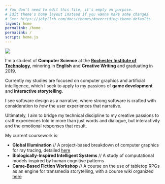 ```yaml
---
# You don't need to edit this file, it's empty on purpose.
# Edit theme's home layout instead if you wanna make some changes
# See: https://jekyllrb.com/docs/themes/#overriding-theme-defaults
layout: home
permalink: /home
permalink: /
script: home.js
---
```


<div class="crop"><img id="MeIMG" src="{{ site.image_dir }}/elijah.jpg"></div>

I'm a student of **Computer Science** at the **[Rochester Institute of Technology](http://www.rit.edu/)**, minoring in **English** and **Creative Writing** and graduating in 2019.

Currently my studies are focused on computer graphics and artificial intelligence, which I seek to apply to my passions of **game development** and **interactive storytelling**.

I see software design as a narrative, where strong software is crafted with consideration to *how* the user experiences that narrative.

Ultimately, I aim to bridge my technical discipline to my creative passions to craft experiences told in more than just words and dialogue, but interactivity and the emotional responses that result.

My current coursework is:
* **Global Illumination** // A project-based breakdown of computer graphics for ray tracing, detailed [here](https://www-sciencedirect-com.ezproxy.rit.edu/science/article/pii/S0097849304002237)
* **Biologically-Inspired Intelligent Systems** // A study of computational models inspired by human cognitive patterns
* **Game-Based Fiction Workshop** // A course on the use of tabletop RPGs as an engine for transmedia storytelling, with a course wiki organized [here](https://ageoftheempire.wikispaces.com/ENGL+543+-+Game-based+Fiction+Workshop)
